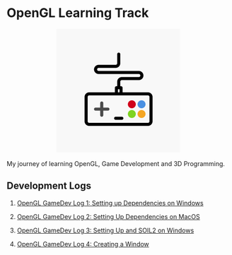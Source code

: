 # OpenGL Learning Track

<figure class="image">
    <center>
        <img src="https://raw.githubusercontent.com/soumik12345/geekyrakshit-blog/master/images/opengl-logs/logo.png">
    </center>
</figure>

My journey of learning OpenGL, Game Development and 3D Programming.

## Development Logs

1. [OpenGL GameDev Log 1: Setting up Dependencies on Windows](https://soumik12345.github.io/geekyrakshit-blog/gamedev/visualstudio/glfw/glew/2020/05/07/opengl-gamedev-log-1.html#setting-up-glew)

2. [OpenGL GameDev Log 2: Setting Up Dependencies on MacOS](https://soumik12345.github.io/geekyrakshit-blog/gamedev/visualstudio/glfw/glew/sdl/2020/05/08/opengl-gamedev-log-2.html)

3. [OpenGL GameDev Log 3: Setting Up and SOIL2 on Windows](https://soumik12345.github.io/geekyrakshit-blog/gamedev/visualstudio/soil2/2020/05/10/opengl-gamedev-log-3.html)

4. [OpenGL GameDev Log 4: Creating a Window](https://soumik12345.github.io/geekyrakshit-blog/gamedev/visualstudio/c++/glfw/glew/window/2020/05/10/opengl-gamedev-log-4.html)